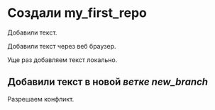 # Создали my_first_repo

Добавили текст.

Добавили текст через веб браузер.

Уще раз добавляем текст локально.

## Добавили текст в новой *ветке new_branch*

Разрешаем конфликт.
